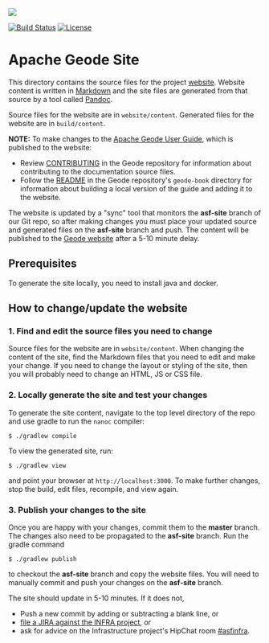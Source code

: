 <!--
Licensed to the Apache Software Foundation (ASF) under one or more
contributor license agreements.  See the NOTICE file distributed with
this work for additional information regarding copyright ownership.
The ASF licenses this file to You under the Apache License, Version 2.0
(the "License"); you may not use this file except in compliance with
the License.  You may obtain a copy of the License at

     http://www.apache.org/licenses/LICENSE-2.0

Unless required by applicable law or agreed to in writing, software
distributed under the License is distributed on an "AS IS" BASIS,
WITHOUT WARRANTIES OR CONDITIONS OF ANY KIND, either express or implied.
See the License for the specific language governing permissions and
limitations under the License.
-->

[<img src="https://geode.apache.org/img/apache_geode_logo.png" align="center"/>](http://geode.apache.org)

[![Build Status](https://travis-ci.org/apache/geode-site.svg?branch=master)](https://travis-ci.org/apache/geode-site) [![License](https://img.shields.io/badge/License-Apache%202.0-blue.svg)](https://www.apache.org/licenses/LICENSE-2.0) 

# Apache Geode Site

This directory contains the source files for the project [website](https://geode.apache.org). Website content is written in [Markdown](https://help.github.com/articles/markdown-basics) and the site files are generated from that source by a tool called [Pandoc](http://johnmacfarlane.net/pandoc).

Source files for the website are in `website/content`. Generated files for the website are in `build/content`.

**NOTE:** To make changes to the [Apache Geode User Guide](http://geode.apache.org/docs/), which is published to the website:

- Review [CONTRIBUTING](https://github.com/apache/geode/blob/develop/geode-docs/CONTRIBUTE.md) in the Geode repository for information about contributing to the documentation source files.
- Follow the [README](https://github.com/apache/geode/blob/develop/geode-book/README.md) in the Geode repository's `geode-book` directory for information about building a local version of the guide and adding it to the website.

The website is updated by a "sync" tool that monitors the __asf-site__ branch 
of our Git repo, so after making changes you must place your updated source
and generated files on the __asf-site__ branch and push.
The content will be published to the
[Geode website](http://geode.apache.org) after a 5-10 minute delay.

## Prerequisites

To generate the site locally, you need to install java and docker. 

## How to change/update the website

### 1. Find and edit the source files you need to change

Source files for the website are in ``website/content``.  When changing the content of the site, find the Markdown files that you
need to edit and make your change. If you need to change the layout or styling of the site, then you will probably need to change
an HTML, JS or CSS file.

### 2. Locally generate the site and test your changes

To generate the site content, navigate to the top level directory of the repo and use gradle to run the `nanoc` compiler:

    $ ./gradlew compile

To view the generated site, run:

    $ ./gradlew view

and point your browser at `http://localhost:3000`. To make further changes, stop the build, edit files, recompile, and view again.

### 3. Publish your changes to the site

Once you are happy with your changes, commit them to the __master__ branch.
The changes also need to be propagated to the __asf-site__ branch. Run the
gradle command

    $ ./gradlew publish

to checkout the __asf-site__ branch and copy the website files.  You will
need to manually commit and push your changes on the __asf-site__ branch.

The site should update in 5-10 minutes. If it does not, 

- Push a new commit by adding or subtracting a blank line, or
- [file a JIRA against the INFRA project](https://issues.apache.org/jira/browse/INFRA), or 
- ask for advice on the Infrastructure project's HipChat room
[#asfinfra](https://www.hipchat.com/g4P84gemn).
